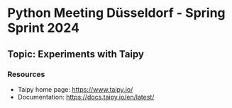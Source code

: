 # Python Meeting Düsseldorf - Spring Sprint 2024

## Topic: Experiments with Taipy

### Resources

- Taipy home page: https://www.taipy.io/
- Documentation: https://docs.taipy.io/en/latest/
